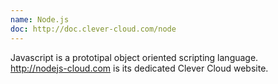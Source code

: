 ```yaml
---
name: Node.js
doc: http://doc.clever-cloud.com/node
---
```


Javascript is a prototipal object oriented scripting language.<br/><a href="http://nodejs-cloud.com" target="_blank">http://nodejs-cloud.com</a> is its dedicated Clever Cloud website.
